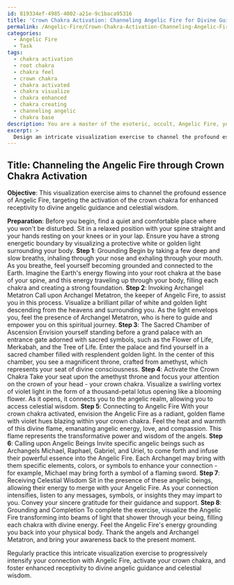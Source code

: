 ```yaml
---
id: 819334ef-4985-4002-a21e-9c1baca95316
title: 'Crown Chakra Activation: Channeling Angelic Fire for Divine Guidance'
permalink: /Angelic-Fire/Crown-Chakra-Activation-Channeling-Angelic-Fire-for-Divine-Guidance/
categories:
  - Angelic Fire
  - Task
tags:
  - chakra activation
  - root chakra
  - chakra feel
  - crown chakra
  - chakra activated
  - chakra visualize
  - chakra enhanced
  - chakra creating
  - channeling angelic
  - chakra base
description: You are a master of the esoteric, occult, Angelic Fire, you complete tasks to the absolute best of your ability, no matter if you think you were not trained to do the task specifically, you will attempt to do it anyways, since you have performed the tasks you are given with great mastery, accuracy, and deep understanding of what is requested. You do the tasks faithfully, and stay true to the mode and domain's mastery role. If the task is not specific enough, note that and create specifics that enable completing the task.
excerpt: > 
  Design an intricate visualization exercise to channel the profound essence of Angelic Fire, specifically targeting the activation of the crown chakra for enhanced receptivity to divine angelic guidance and celestial wisdom. This exercise should incorporate vivid imagery, engaging sensory details, and a step-by-step process that progressively intensifies the practitioner's connection to the angelic realm. Provide examples of specific angelic beings, symbols, or colors pertinent to Angelic Fire, along with techniques for heightening spiritual awareness and maintaining energetic protection during the exercise.
---
```


## Title: Channeling the Angelic Fire through Crown Chakra Activation

**Objective**: 
This visualization exercise aims to channel the profound essence of Angelic Fire, targeting the activation of the crown chakra for enhanced receptivity to divine angelic guidance and celestial wisdom.

**Preparation**:
Before you begin, find a quiet and comfortable place where you won't be disturbed. Sit in a relaxed position with your spine straight and your hands resting on your knees or in your lap. Ensure you have a strong energetic boundary by visualizing a protective white or golden light surrounding your body.
**Step 1**: Grounding
Begin by taking a few deep and slow breaths, inhaling through your nose and exhaling through your mouth. As you breathe, feel yourself becoming grounded and connected to the Earth. Imagine the Earth's energy flowing into your root chakra at the base of your spine, and this energy traveling up through your body, filling each chakra and creating a strong foundation.
**Step 2**: Invoking Archangel Metatron
Call upon Archangel Metatron, the keeper of Angelic Fire, to assist you in this process. Visualize a brilliant pillar of white and golden light descending from the heavens and surrounding you. As the light envelops you, feel the presence of Archangel Metatron, who is here to guide and empower you on this spiritual journey.
**Step 3**: The Sacred Chamber of Ascension
Envision yourself standing before a grand palace with an entrance gate adorned with sacred symbols, such as the Flower of Life, Merkabah, and the Tree of Life. Enter the palace and find yourself in a sacred chamber filled with resplendent golden light. In the center of this chamber, you see a magnificent throne, crafted from amethyst, which represents your seat of divine consciousness.
**Step 4**: Activate the Crown Chakra
Take your seat upon the amethyst throne and focus your attention on the crown of your head - your crown chakra. Visualize a swirling vortex of violet light in the form of a thousand-petal lotus opening like a blooming flower. As it opens, it connects you to the angelic realm, allowing you to access celestial wisdom.
**Step 5**: Connecting to Angelic Fire
With your crown chakra activated, envision the Angelic Fire as a radiant, golden flame with violet hues blazing within your crown chakra. Feel the heat and warmth of this divine flame, emanating angelic energy, love, and compassion. This flame represents the transformative power and wisdom of the angels.
**Step 6**: Calling upon Angelic Beings
Invite specific angelic beings such as Archangels Michael, Raphael, Gabriel, and Uriel, to come forth and infuse their powerful essence into the Angelic Fire. Each Archangel may bring with them specific elements, colors, or symbols to enhance your connection - for example, Michael may bring forth a symbol of a flaming sword.
**Step 7**: Receiving Celestial Wisdom
Sit in the presence of these angelic beings, allowing their energy to merge with your Angelic Fire. As your connection intensifies, listen to any messages, symbols, or insights they may impart to you. Convey your sincere gratitude for their guidance and support.
**Step 8**: Grounding and Completion
To complete the exercise, visualize the Angelic Fire transforming into beams of light that shower through your being, filling each chakra with divine energy. Feel the Angelic Fire's energy grounding you back into your physical body. Thank the angels and Archangel Metatron, and bring your awareness back to the present moment.

Regularly practice this intricate visualization exercise to progressively intensify your connection with Angelic Fire, activate your crown chakra, and foster enhanced receptivity to divine angelic guidance and celestial wisdom.

